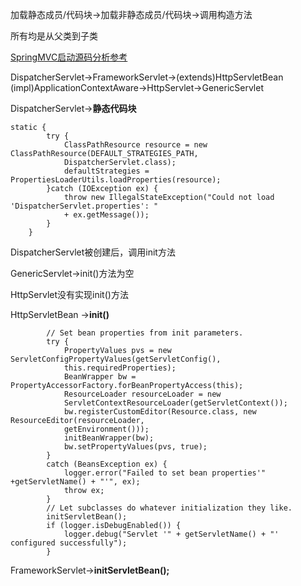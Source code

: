 加载静态成员/代码块->加载非静态成员/代码块->调用构造方法

所有均是从父类到子类

[SpringMVC启动源码分析参考](http://lib.csdn.net/article/java/32247)


DispatcherServlet->FrameworkServlet->(extends)HttpServletBean (impl)ApplicationContextAware->HttpServlet->GenericServlet

DispatcherServlet->**静态代码块**

```
static {
		try {
			ClassPathResource resource = new ClassPathResource(DEFAULT_STRATEGIES_PATH,
            DispatcherServlet.class);
			defaultStrategies = PropertiesLoaderUtils.loadProperties(resource);
		}catch (IOException ex) {
			throw new IllegalStateException("Could not load 'DispatcherServlet.properties': " 
			+ ex.getMessage());
		}
	}
```

DispatcherServlet被创建后，调用init方法

GenericServlet->init()方法为空

HttpServlet没有实现init()方法

HttpServletBean ->**init()**
```
		// Set bean properties from init parameters.
		try {
			PropertyValues pvs = new ServletConfigPropertyValues(getServletConfig(),
            this.requiredProperties);
			BeanWrapper bw = PropertyAccessorFactory.forBeanPropertyAccess(this);
			ResourceLoader resourceLoader = new
            ServletContextResourceLoader(getServletContext());
			bw.registerCustomEditor(Resource.class, new ResourceEditor(resourceLoader,
            getEnvironment()));
			initBeanWrapper(bw);
			bw.setPropertyValues(pvs, true);
		}
		catch (BeansException ex) {
			logger.error("Failed to set bean properties'" +getServletName() + "'", ex);
			throw ex;
		}
		// Let subclasses do whatever initialization they like.
		initServletBean();
		if (logger.isDebugEnabled()) {
			logger.debug("Servlet '" + getServletName() + "' configured successfully");
		}
```
FrameworkServlet->**initServletBean();**

